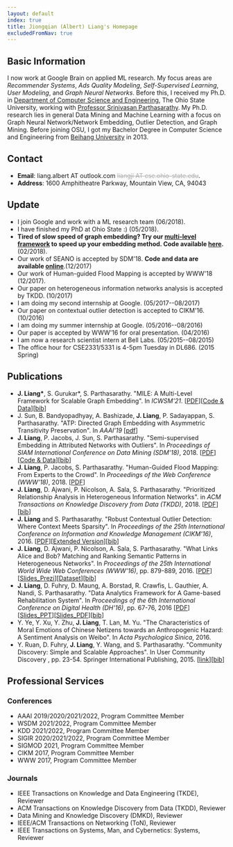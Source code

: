 ```yaml
---
layout: default
index: true
title: Jiongqian (Albert) Liang's Homepage
excludedFromNav: true
---
```


## Basic Information
I now work at Google Brain on applied ML research. My focus areas are *Recommender Systems*, *Ads Quality Modeling*, *Self-Supervised Learning*, *User Modeling*, and *Graph Neural Networks*. Before this, I received my Ph.D. in [Department of Computer Science and Engineering](https://cse.osu.edu/), The Ohio State University, working with [Professor Srinivasan Parthasarathy](http://web.cse.ohio-state.edu/~parthasarathy.2/). My Ph.D. research lies in general Data Mining and Machine Learning with a focus on Graph Neural Network/Network Embedding, Outlier Detection, and Graph Mining. Before joining OSU, I got my Bachelor Degree in Computer Science and Engineering from [Beihang University](http://ev.buaa.edu.cn/) in 2013. 

## Contact
* **Email**: liang.albert AT outlook.com  <span style="color:#A9A9A9">~~liangji AT cse.ohio-state.edu~~</span>.
* **Address**: 1600 Amphitheatre Parkway, Mountain View, CA, 94043

## Update
* I join Google and work with a ML research team (06/2018).
* I have finished my PhD at Ohio State :) (05/2018).
* **Tired of slow speed of graph embedding? Try our [multi-level framework](https://arxiv.org/pdf/1802.09612.pdf) to speed up your embedding method. Code available [here](/MILE).** (02/2018).
* Our work of SEANO is accepted by SDM'18. **Code and data are available [online](/SEANO)**.(12/2017)
* Our work of Human-guided Flood Mapping is accepted by WWW'18 (12/2017).
* Our paper on heterogeneous information networks analysis is accepted by TKDD. (10/2017)
* I am doing my second internship at Google. (05/2017--08/2017)
* Our paper on contextual outlier detection is accepted to CIKM'16. (10/2016)
* I am doing my summer internship at Google. (05/2016--08/2016)
* Our paper is accepted by WWW'16 for oral presentation. (04/2016)
* I am now a research scientist intern at Bell Labs. (05/2015--08/2015)
* The office hour for CSE2331/5331 is 4-5pm Tuesday in DL686. (2015 Spring)

## Publications
* **J. Liang\***, S. Gurukar\*, S. Parthasarathy. "MILE: A Multi-Level Framework for Scalable Graph Embedding". In *ICWSM'21*. \[[PDF](https://arxiv.org/pdf/1802.09612.pdf)\]\[[Code & Data](./MILE)\]\[[bib](publications/MILE.txt)\]
* J. Sun, B. Bandyopadhyay, A. Bashizade, **J. Liang**, P. Sadayappan, S. Parthasarathy. "ATP: Directed Graph Embedding with Asymmetric Transitivity Preservation". In *AAAI'19* \[[pdf](https://arxiv.org/pdf/1811.00839.pdf)\]
* **J. Liang**, P. Jacobs, J. Sun, S. Parthasarathy. "Semi-supervised Embedding in Attributed Networks with Outliers". In *Proceedings of SIAM International Conference on Data Mining (SDM'18)*, 2018. \[[PDF](https://arxiv.org/pdf/1703.08100.pdf)\]\[[Code & Data](/SEANO)\]\[[bib](publications/SDM18.txt)\]
* **J. Liang**, P. Jacobs, S. Parthasarathy. "Human-Guided Flood Mapping: From Experts to the Crowd". In *Proceedings of the Web Conference (WWW'18)*, 2018. \[[PDF](./publications/CHUG_FM.pdf)\]
* **J. Liang**, D. Ajwani, P. Nicolson, A. Sala, S. Parthasarathy. "Prioritized Relationship Analysis in Heterogeneous Information Networks". in *ACM Transactions on Knowledge Discovery from Data (TKDD)*, 2018. \[[PDF](publications/TKDD_2018.pdf)\]\[[bib](publications/TKDD18.txt)\]
* **J. Liang** and S. Parthasarathy. "Robust Contextual Outlier Detection: Where Context Meets Sparsity". In *Proceedings of the 25th International Conference on Information and Knowledge Management (CIKM'16)*, 2016. \[[PDF](./publications/CIKM16_ROCOD.pdf)\]\[[Extended Version](https://arxiv.org/abs/1607.08329)\]\[[bib](./publications/CIKM16.txt)\]
* **J. Liang**, D. Ajwani, P. Nicolson, A. Sala, S. Parthasarathy. "What Links Alice and Bob? Matching and Ranking Semantic Patterns in Heterogeneous Networks". In *Proceedings of the 25th International World Wide Web Conferences (WWW'16)*, pp. 879-889, 2016. \[[PDF](./publications/WWW16_PRO-HEAPS.pdf)\]\[[Slides_Prezi](http://prezi.com/f524pmfbtixc/?utm_campaign=share&utm_medium=copy&rc=ex0share)\]\[[Dataset](./PRO-HEAPS/)\]\[[bib](publications/WWW16.txt)\]
* **J. Liang**, D. Fuhry, D. Maung, A. Borstad, R. Crawfis, L. Gauthier, A. Nandi, S. Parthasarathy. "Data Analytics Framework for A Game-based Rehabilitation System". In *Proceedings of the 6th International Conference on Digital Health (DH'16)*, pp. 67-76, 2016 \[[PDF](publications/DH16_GameSystem.pdf)\]\[[Slides_PPT](publications/DH16_Talk_public.pptx)\]\[[Slides_PDF](publications/DH16_Talk_public.pdf)\]\[[bib](publications/DH16.txt)\]
* Y. Ye, Y. Xu, Y. Zhu, **J. Liang**, T. Lan, M. Yu. "The Characteristics of Moral Emotions of Chinese Netizens towards an Anthropogenic Hazard: A Sentiment Analysis on Weibo". In *Acta Psychologica Sinica*, 2016.
* Y. Ruan, D. Fuhry, **J. Liang**, Y. Wang, and S. Parthasarathy. "Community Discovery: Simple and Scalable Approaches". In User Community Discovery , pp. 23-54. Springer International Publishing, 2015. \[[link](https://link.springer.com/chapter/10.1007%2F978-3-319-23835-7_2)\]\[[bib](publications/Chap2015.txt)\]

## Professional Services
### Conferences
* AAAI 2019/2020/2021/2022, Program Committee Member
* WSDM 2021/2022, Program Committee Member
* KDD 2021/2022, Program Committee Member
* SIGIR 2020/2021/2022, Program Committee Member
* SIGMOD 2021, Program Committee Member
* CIKM 2017, Program Committee Member
* WWW 2017, Program Committee Member

### Journals
* IEEE Transactions on Knowledge and Data Engineering (TKDE), Reviewer
* ACM Transactions on Knowledge Discovery from Data (TKDD), Reviewer
* Data Mining and Knowledge Discovery (DMKD), Reviewer
* IEEE/ACM Transactions on Networking (ToN), Reviewer
* IEEE Transactions on Systems, Man, and Cybernetics: Systems, Reviewer
